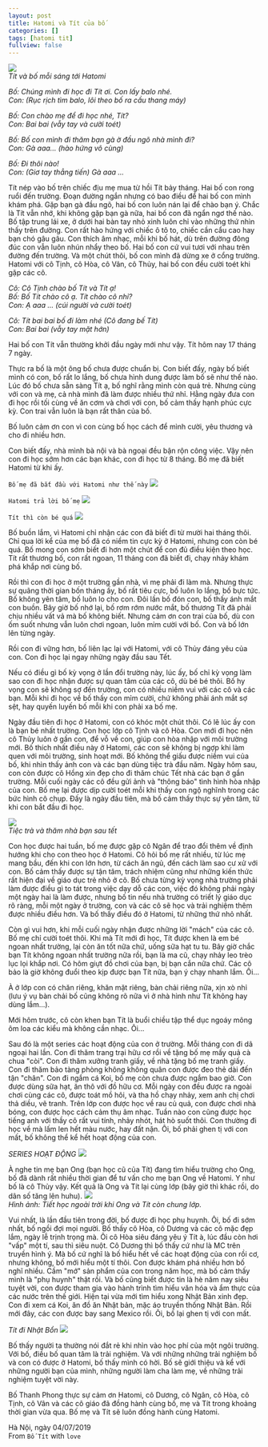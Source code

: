 ```yaml
---
layout: post
title: Hatomi và Tít của bố
categories: []
tags: [hatomi tit]
fullview: false
---
```


![](https://lh3.googleusercontent.com/8a9N0-aUnYY06YC9xRYrAkGfQhUAUTskm9Wcdxpz1p08lbN0NVT2zkkPJ5PckVhlERSKcfobclX5)  
_Tít và bố mỗi sáng tới Hatomi_  

_Bố: Chúng mình đi học đi Tít ơi. Con lấy balo nhé._  
_Con: (Rục rịch tìm balo, lôi theo bố ra cầu thang máy)_  

_Bố: Con chào mẹ để đi học nhé, Tít?_  
_Con: Bai bai (vẫy tay và cười toét)_

_Bố: Bố con mình đi thăm bạn gà ờ đầu ngõ nhà mình đi?_  
_Con: Gà aaa... (hào hứng vô cùng)_

_Bố: Đi thôi nào!_  
_Con: (Giơ tay thẳng tiến) Gà aaa ..._    

Tít nép vào bố trên chiếc địu mẹ mua từ hồi Tít bảy tháng. Hai bố con rong ruổi đến trường. Đoạn đường ngắn nhưng có bao điều để hai bố con mình khám phá. Gặp bạn gà đầu ngõ, hai bố con luôn nán lại để chào bạn ý. Chắc là Tít vẫn nhớ, khi không gặp bạn gà nữa, hai bố con đã ngẩn ngơ thế nào. Bố tập trung lái xe, ở dưới hai bàn tay nhỏ xinh luôn chỉ vào những thứ nhìn thấy trên đường. Con rất hào hứng với chiếc ô tô to, chiếc cần cẩu cao hay bạn chó gâu gâu. Con thích âm nhạc, mỗi khi bố hát, dù trên đường đông đúc con vẫn luôn nhún nhẩy theo bố. Hai bố con cứ vui tươi với nhau trên đường đến trường. Và một chút thôi, bố con mình đã dừng xe ở cổng trường. Hatomi với cô Tịnh, cô Hòa, cô Vân, cô Thủy, hai bố con đều cười toét khi gặp các cô.

_Cô: Cô Tịnh chào bố Tít và Tít ạ!_  
_Bố: Bố Tít chào cô ạ. Tít chào cô nhỉ?_    
_Con: Ạ aaa ... (cúi người và cười toét)_  

_Cô: Tít bai bai bố đi làm nhé (Cô đang bế Tít)_  
_Con: Bai bai (vẫy tay mặt hớn)_  

Hai bố con Tít vẫn thường khởi đầu ngày mới như vậy. Tít hôm nay 17 tháng 7 ngày.  

Thực ra bố là một ông bố chưa được chuẩn bị. Con biết đấy, ngày bố biết mình có con, bố rất lo lắng, bố chưa hình dung được làm bố sẽ như thế nào. Lúc đó bố chưa sẵn sàng Tít ạ, bố nghĩ rằng mình còn quá trẻ. Nhưng cùng với con và mẹ, cả nhà mình đã làm được nhiều thứ nhỉ. Hằng ngày đưa con đi học rồi tối cùng về ăn cơm và chơi với con, bố cảm thấy hạnh phúc cực kỳ. Con trai vẫn luôn là bạn rất thân của bố.

Bố luôn cảm ơn con vì con cùng bố học cách để mình cười, yêu thương và cho đi nhiều hơn.  

Con biết đấy, nhà mình bà nội và bà ngoại đều bận rộn công việc. Vậy nên con đi học sớm hơn các bạn khác, con đi học từ 8 tháng. Bố mẹ đã biết Hatomi từ khi ấy. 

`Bố mẹ đã bắt đầu với Hatomi như thế này`
 ![](https://lh3.googleusercontent.com/aJnqbCS1lpRew8x_dHgE7HL519Z2d91ypStisRbe446u3npEQVd-8pDC70Cby9jDf-f5hp0iybHxAUcc7yVQyluhm60gR1yPw5vDBgvPhnQCs15rifbrGuLnEMOQjXHcXKaIV1kl7vBih6ih-PCYseoO1dK2U9yuQEo3SIXV4uOXWQG1YpnKy7CEDXyHsJj2l6_tMs4bGm-dKMFW5MQA61gvKSb0aIWv_h57z9lFqXaTIV6y8eIVq0I1xhZww226_CNE1jKfe9u7yVM6dazGbuQbS35sauXlS01pMPJ567FlNdzz47T0pKlTwmRm7YSDn_oapZpV-2ohnxVPTVTRfkKI9X1-obvxkOPURaLFlpoJFl5KQ2rDn5B6te-Pq6czLLlb4ihmXdlfWQ8dH9hOrp5Ss5JVPJduOAYweokS8OlZoZmH0kYH-rNsWDP5pXlX01p3GoeNoHw2Wr2KR7xjTV9ixXnL59NOiIp3lqJsSpQf2XZjwqAvb4rUcCVD8SY4I89qSh-qoDgaJkL0WVFiqlIjPSQmArv3nx3aQ1qAc4VyJNR3L4BMHqzrmJ-ZMXsk4Xr-2qX2d2_MpVlO7mnyToo-HU18i7lCIy0mimwHec6X3NHZs4RfIdElOWUxa_ficQCm91gJYuDsB6M_-sbaPKoiyqHpfyKSV_pKnBFqO7cRo2py1QCAaEtvk3uATZEzvmx5MJZTmyQeVRYO6_AwG_1r=w925-h454-no)

`Hatomi trả lời bố mẹ`
![](https://lh3.googleusercontent.com/8g7voGedgC0ySoSpB90QeBUl36x1t_KHpcn0HRGVr8AJV9Cz5upcyr0vBzwzAYrJEYedsrH83F99MBH5-bHDaE4r0E4emE5VTvA67thMp45w0UzacyR7k-v07w5VWiBRuNDDWW2cQIjQGQKg1sTVwzvfKQXLv8iawwWd4rvhWJmIZ0-TFkDaQ1OVe2MhRCuGk4Kb9xWTvN1DIkyGaKiIb_FsLrf2W6pk0GY9UC7corA_7WLurr9v7SsvwvZUbPtieFwE2gEml6uC35NPdZd6jeKlv3XgNf7h3c8Wu2oxim3eckwkLULN9rkeVwiK9EPGzc5LeNl9aeWY9JRq_65qLgvmdk55h6POz2vvIHNIp1smZebzsD4Igfe_fv1Zra2P5q-pPX2NFBEptVaTFJrAtCrCEwcqQznXjBCuGJjz0Gsnc4LBJ5-gjLAHAYXE9A-xGQwmdBt9xX9Qm_tZusH93FsG_s01e9EpI9eOzY3c3MVAP7czOBNxrN8ijk9EHsTSY8iZF9zQF9oCEsT5LJDGfymB_uF7m5x87z2HM9nlmThFid1X9IGTT_cn6i5OZmbxOWndobkxZ9tYeAInBy8wYoFNibn-HXmKVbNNV2s1cmXDMBP88Y2onughnuvO26u70SjDC9aa35eqe6UZ2vTZKSHnsQXsxrU=w948-h408-no)

`Tít thì còn bé quá`
![](https://lh3.googleusercontent.com/BdtnV_u9Hs19CLG2o8WzenFVjznMeUIQ4_fpc02yFXNg-9EjsCMlCAjOKj2Qt5CXgqeNb7kdLg8dHmR2GxgpcFvg5c0XlOsQLrbfj57SSlQBzbHXmISlZlyVGhDBXlAoBWVh96RPYUTWbwxWnugEYRh26K6DJkWA1iFjnLp6hX7Z2X39GKoj1SdS5g1bx1i0iH4VFKBkCzMR5gntvjpkxcKdUqN8LgN2QzBbw8R8w6UmzgUSK9vOAOF82uLqrmvbT_5aEbKco0ZeUY8YjDSNXAaVsad04oks-aqssC0rbtTXya4NEKWMZNLUl85ztpnEHdaYgMVXRv7LIsziBLfljVIh4kyyZKY5TwbnegLVYANq0S2LR6aBwf4R-WZIiTHdo_qEM8Cnp1XVBvICh9jAB6gBNFCO2f3B55DTLIBea5Ii0WFRofAAbm833g22fltKd08Vf8g_KHib49fuBaV6lnwVaf6lR8LYNooUlNjSMM_qXr0yq8K4hGC98UUjXrKzbWtF2xcBrif-iNdCDD38N5pypMxBF6gj2btaSnGzf2d0puB3N1CTytiG5uy6q6qhAaCn6OTSY76uCo7MrzbUuF4TO-gHKDlGSbFoQQDvVJ2eYv2SSqKb5bGqWS1dihD2Qj7UUKlav1_2Za4iiHnQkzZ9gxUDZD4=w957-h411-no)

Bố buồn lắm, vì Hatomi chỉ nhận các con đã biết đi từ mười hai tháng thôi. Chỉ qua lời kể của mẹ bố đã có niềm tin cực kỳ ở Hatomi, nhưng con còn bé quá. Bố mong con sớm biết đi hơn một chút để con đủ điều kiện theo học. Tít rất thương bố, con rất ngoan, 11 tháng con đã biết đi, chạy nhảy khám phá khắp nơi cùng bố.

Rồi thì con đi học ở một trường gần nhà, vì mẹ phải đi làm mà. Nhưng thực sự quãng thời gian bốn tháng ấy, bố rất tiêu cực, bố luôn lo lắng, bố bực tức. Bố không yên tâm, bố luôn lo cho con. Đôi lần bố đón con, bố thấy ánh mắt con buồn. Bây giờ bố nhớ lại, bố rơm rớm nước mắt, bố thương Tít đã phải chịu nhiều vất vả mà bố không biết. Nhưng cảm ơn con trai của bố, dù con ốm suốt nhưng vẫn luôn chơi ngoan, luôn mỉm cười với bố. Con và bố lớn lên từng ngày. 

Rồi con đi vững hơn, bố liên lạc lại với Hatomi, với cô Thủy đáng yêu của con. Con đi học lại ngay những ngày đầu sau Tết.

Nếu có điều gì bố kỳ vọng ở lần đổi trường này, lúc ấy, bố chỉ kỳ vọng làm sao con đi học nhận được sự quan tâm của các cô, dù bé bé thôi. Bố hy vọng con sẽ không sợ đến trường, con có nhiều niềm vui với các cô và các bạn. Mỗi khi đi học về bố thấy con mỉm cười, chứ không phải ánh mắt sợ sệt, hay quyến luyến bố mỗi khi con phải xa bố mẹ.

Ngày đầu tiên đi học ở Hatomi, con có khóc một chút thôi. Có lẽ lúc ấy con là bạn bé nhất trường. Con học lớp cô Tịnh và cô Hòa. Con mới đi học nên cô Thủy luôn ở gần con, để vỗ về con, giúp con hòa nhập với môi trường mới. Bố thích nhất điều này ở Hatomi, các con sẽ không bị ngợp khi làm quen với môi trường, sinh hoạt mới. Bố không thể giấu được niềm vui của bố, khi nhìn thấy ảnh con và các bạn dùng tiệc trà đầu năm. Ngày hôm sau, con còn được cô Hồng xin đẹp cho đi thăm chúc Tết nhà các bạn ở gần trường. Mỗi cuối ngày các cô đều gửi ảnh và "thông báo" tình hình hòa nhập của con. Bố mẹ lại được dịp cười toét mỗi khi thấy con ngộ nghĩnh trong các bức hình cô chụp. Đấy là ngày đầu tiên, mà bố cảm thấy thực sự yên tâm, từ khi con bắt đầu đi học.  

![](https://lh3.googleusercontent.com/iaGHccdZG019ASciqVuEWUkrLOrTrzOlSJ2w8pU0HNZgjUR1CWsxWJ7nEhl7MVe6_53Rbkq57lzO)  
_Tiệc trà và thăm nhà bạn sau tết_

Con học được hai tuần, bố mẹ được gặp cô Ngân để trao đổi thêm về định hướng khi cho con theo học ở Hatomi. Cô hỏi bố mẹ rất nhiều, từ lúc mẹ mang bầu, đến khi con lớn hơn, từ cách ăn ngủ, đến cách làm sao cư xử với con. Bố cảm thấy được sự tận tâm, trách nhiệm cũng như những kiến thức rất hiện đại về giáo dục trẻ nhỏ ở cô. Bố chưa từng kỳ vọng nhà trường phải làm được điều gì to tát trong việc dạy dỗ các con, việc đó không phải ngày một ngày hai là làm được, nhưng bố tin nếu nhà trường có triết lý giáo dục rõ ràng, mỗi một ngày ở trường, con và các cô sẽ học và trải nghiệm thêm được nhiều điều hơn. Và bố thấy điều đó ở Hatomi, từ những thứ nhỏ nhất.  

Còn gì vui hơn, khi mỗi cuối ngày nhận được những lời "mách" của các cô. Bố mẹ chỉ cười toét thôi. Khi mà Tít mới đi học, Tít được khen là em bé ngoan nhất trường, lại còn ăn tốt nữa chứ, uống sữa hạt tu tu. Bây giờ chắc bạn Tít không ngoan nhất trường nữa rồi, bạn là ma cũ, chạy nhảy leo trèo lục lọi khắp nơi. Có hôm giựt đồ chơi của bạn, bị bạn cắn nữa chứ. Các cô bảo là giờ không đuổi theo kịp được bạn Tít nữa, bạn ý chạy nhanh lắm. Ôi...  

À ở lớp con có chăn riêng, khăn mặt riêng, bàn chải riêng nữa, xịn xò nhỉ (lưu ý vụ bàn chải bố cũng không rõ nữa vì ở nhà hình như Tít không hay dùng lắm...).  

Mới hôm trước, cô còn khen bạn Tít là buổi chiều tập thể dục ngoáy mông ôm loa các kiểu mà không cần nhạc. Ôi...

Sau đó là một series các hoạt động của con ở trường. Mỗi tháng con đi dã ngoại hai lần. Con đi thăm trang trại hữu cơ rồi về tặng bố mẹ mấy quả cà chua "còi". Con đi thăm xưởng tranh giấy, về nhà tặng bố mẹ tranh giấy. Con đi thăm bảo tàng phòng không không quân con được đeo thẻ dài đến tận "chân". Con đi ngắm cá Koi, bố mẹ còn chưa được ngắm bao giờ. Con được dùng sữa hạt, ăn thô với đồ hữu cơ. Mỗi ngày con đều được ra ngoài chơi cùng các cô, được toát mồ hôi, và tha hồ chạy nhảy, xem anh chị chơi thả diều, vẽ tranh. Trên lớp con được học về rau củ quả, con được chơi nhà bóng, con được học cách cảm thụ âm nhạc. Tuần nào con cũng được học tiếng anh với thầy cô rất vui tính, nhảy nhót, hát hò suốt thôi. Con thường đi học về mà lấm len hết màu nước, hay đất nặn. 
Ôi, bố phải ghen tị với con mất, bố không thể kể hết hoạt động của con. 

_SERIES HOẠT ĐỘNG_
![](https://lh3.googleusercontent.com/Kw2Xct9uURJ9tGuhoRngkQyn_W3TG2Ve6QIuokiUrNhk7zKttqOxoIk_8M5I8jSatPF8EPQmf_i_)  



À nghe tin mẹ bạn Ong (bạn học cũ của Tít) đang tìm hiểu trường cho Ong, bố đã dành rất nhiều thời gian để tư vấn cho mẹ bạn Ong về Hatomi. Y như bố là cô Thủy vậy. Kết quả là Ong và Tít lại cùng lớp (bây giờ thì khác rồi, do dân số tăng lên huhu).
![](https://lh3.googleusercontent.com/GrQgBmeWGufyRTQnq4oGLW1Y0mcVJsFuZ9BK9PYUgyk6lWS_coj6Jr5AmU6H-JoVQr3ALUjArrxZ)  
*Hình ảnh: Tiết học ngoài trời khi Ong và Tít còn chung lớp.*

Vui nhất, là lần đầu tiên trong đời, bố được đi học phụ huynh. Ôi, bố đi sớm nhất, bố ngồi đợi mọi người. Bố thấy cô Hòa, cô Dương và các cô mặc đẹp lắm, ngày lễ trịnh trọng mà. Ôi cô Hòa siêu đáng yêu ý Tít à, lúc đầu còn hơi "vấp" một tí, sau thì siêu nuột. Cô Dương thì bố thấy cứ như là MC trên truyền hình ý. Mà bố cứ nghĩ là bố hiểu hết về các hoạt động của con rồi cơ, nhưng không, bố mới hiểu một tí thôi. Con được khám phá nhiều hơn bố nghĩ nhiều. Cầm "mớ" sản phẩm của con trong năm học, mà bố cảm thấy mình là "phụ huynh" thật rồi. Và bố cũng biết được tin là hè năm nay siêu tuyệt vời, con được tham gia vào hành trình tìm hiểu văn hóa và ẩm thực của các nước trên thế giới. Hiện tại vừa mới tìm hiểu xong Nhật Bản xinh đẹp. Con đi xem cá Koi, ăn đồ ăn Nhật bản, mặc áo truyền thống Nhật Bản. Rồi mới đây, các con được bay sang Mexico rồi. Ôi, bố lại ghen tị với con mất.  

_Tít đi Nhật Bổn_
![](https://lh3.googleusercontent.com/-QtXCeEd2h07YWGv_XBZGZvWdAtz9dohfKmuma8FIKX-KzM9CNyBrBPz0NXWY7AdKrO1BP7O9eHa)  
  


Bố thấy người ta thường nói đắt rẻ khi nhìn vào học phí của một ngôi trường. Với bố, điều bố quan tâm là trải nghiệm. Và với những những trải nghiệm bố và con có được ở Hatomi, bố thấy mình có hời. Bố sẽ giới thiệu và kể với những người bạn của mình, những người làm cha làm mẹ, về những trải nghiệm tuyệt vời này.

Bố Thanh Phong thực sự cảm ơn Hatomi, cô Dương, cô Ngân, cô Hòa, cô Tịnh, cô Vân và các cô giáo đã đồng hành cùng bố, mẹ và Tít trong khoảng thời gian vừa qua.
Bố mẹ và Tít sẽ luôn đồng hành cùng Hatomi.

Hà Nội, ngày 04/07/2019  
From `Bố Tít` with `love`

